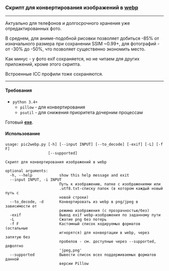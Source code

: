 ### Скрипт для конвертирования изображений в [webp](https://developers.google.com/speed/webp/)
---
Актуально для телефонов и долгосрочного хранения уже отредактированных фото.

В среднем, для аниме-подобной рисовки позволяет добиться -85% от изначального размера при сохранении SSIM ~0.99+, для фотографий - от -30% до -50%, что позволяет существенно экономить место.

Как минус - у фото exif сохраняется, но не читаем для других приложений, кроме этого скрипта.

Встроенные ICC профили тоже сохраняются.

---
#### Требования
* `python 3.4+ `
	* `pillow` - для конвертирования
	* `psutil` - для снижения приоритета дочерним процессам

Готовый **[exe](https://github.com/MahouShoujoMivutilde/pic2webp/releases/latest)**.

#### Использование
```
usage: pic2webp.py [-h] [--input INPUT] [--to_decode] [-exif] [-L] [-f F]
                   [--supported]

Скрипт для конвертирования изображений в webp

optional arguments:
  -h, --help            show this help message and exit
  --input INPUT, -i INPUT
                        Путь к изображению, папке с изображениями или
                        .utf8.txt-списку папок (в котором каждый новый путь с
                        новой строки)
  --to_decode, -d       Конвертировать из webp в png/jpeg в зависимости от
                        режима изображения (с прозрачностью/без)
  -exif                 Вывод exif webp-изображения по заданному пути
  -L                    Сжатие png без потерь
  -f F                  Кастомный список кодируемых форматов (остальные
                        игнорятся) для конвертации в webp, через запятую без
                        пробелов - см. доступные через --supported, дефолтно
                        'jpeg,png'
  --supported           Вывести список всех поддерживаемых форматов данной
                        версии Pillow
```